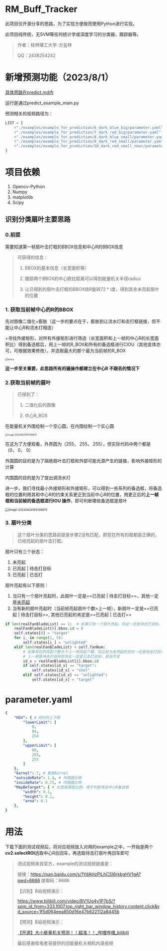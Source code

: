 # RM_Buff_Tracker

此项目仅开源分享的思路，为了实现方便故而使用Python进行实现。

此项目纯传统，无SVM等任何统计学或深度学习的分类器，跟踪器等。

> 作者：桂林理工大学-方玺林
>
> QQ：2438254242

# 新增预测功能（2023/8/1）

[具体思路在predict.md内](predict.md)

运行是通过predict_example_main.py

预测相关的视频路径为：

```python
LIST = [
    r"./examples/example_for_prediction/6_dark_blue_big/parameter.yaml",
    r"./examples/example_for_prediction/7_dark_red_big/parameter.yaml",
    r"./examples/example_for_prediction/8_dark_blue_small/parameter.yaml",
    r"./examples/example_for_prediction/9_dark_red_small/parameter.yaml",
    r"./examples/example_for_prediction/10_dark_red_small_near/parameter.yaml"
]
```



# 项目依赖

1. Opencv-Python
2. Numpy
3. matplotlib
4. Scipy



## 识别分类扇叶主要思路

### 0.前提

需要知道第一帧扇叶击打框的BBOX信息和中心R的BBOX信息

>可获得的信息：
>
>1. BBOX的基本信息（长宽面积等）
>
>2. 跟踪两个BBOX的中心欧拉距离可以得到能量机关半径radius
>3. 让已得到的扇叶击打框的BBOX绕R旋转72 * i度，得到其余未亮起扇叶的位置



### 1. 获取当前帧中心的R的BBOX

先对图像二值化+膨胀（这一步的要点在于，膨胀到让流水灯和击打框链接，但不能让中心R和流水灯相连）

+寻找外接矩形，对所有外接矩形进行筛选（长宽面积和上一帧的中心R的长宽面积比）得到备选框后，用上一帧的R_BOX和所有的备选框进行CIOU（其他变体亦可，可根据效果修改），并选取最大的那个最为当前帧的R_BOX

<img src="doc/binary1.png" alt="binary" style="zoom:50%;" />

**这一步至关重要，此思路所有的骚操作都建立在中心R 不跟丢的情况下**



### 2.获取当前帧的扇叶

>已得到了：
>
>1. 二值化后的图像
>
>2. 中心R_BOX

在能量机关外围绘制一个空心圆，在内围绘制一个实心圆

<img src="doc/binary2.png" alt="image-20230624193126875" style="zoom:50%;" />



在这为了方便观看，外界圆为（255， 255， 255），但实际代码中两个都是（0， 0， 0）

外围圆的目的是为了隔绝扇叶击打框和外部可能光源产生的链接，影响外接矩形的计算

内围圆的目的是为了提出调流水灯



进一步，我们寻找最小外接矩形和外接矩形，可以得到一些系列的备选框，将备选框的位置利用其和中心R的约束关系更正到当前中心R的位置，用更正后的**上一帧框和当前帧的备选框进行IOU 操作**，即可判断哪些备选框是扇叶

<img src="doc/image-20230624193126875.png" alt="image-20230624193126875" style="zoom:67%;" />







### 3. 扇叶分类

>这个扇叶分类的思路前提是步骤2没有匹配，即现在所有的框都是正确的，已经亮起的扇叶击打框。

扇叶只有三个状态：

1. 未亮起
2. 已亮起 | 待击打目标
3. 已亮起 | 已击打

扇叶亮起有以下原则：

1. 当只有一个扇叶亮起时，此扇叶一定是==已亮起 | 待击打目标==，其他一定是<u>未亮起</u>
2. 当有新的扇叶亮起时（当前帧亮起扇叶个数>上一帧），新扇叶一定是==已亮起 | 待击打目标==, 其他已亮起的肯定是==已亮起 | 已击打==

```python
if len(realFanBladeList) == 1:  # 如果只有一个扇叶亮起，则这一定是待击打目标，其他必然为未亮起
    realFanBladeList[0].bbox.id = 0
    self.states[0] = "target"
    for i_ in range(1, 5):
        self.states[i_] = "unlighted"
    elif len(realFanBladeList) > self.fanNum:
        # 如果现在的亮起个数大于上一帧亮起个数，则之前为未亮起的现在一定是待击打目标
        # 上一帧是待击打目标的现在一定是已击打目标，其他不变
        id_x = realFanBladeList[i].bbox.id
        if self.states[id_x] == "target":
            self.states[id_x] = "shot"
        elif self.states[id_x] == "unlighted":
            self.states[id_x] = "target"
```



# parameter.yaml

```yaml
{
    "HSV": { # HSV的上下限
        "lowerLimit": [
            0,
            84,
            254
        ],
        "upperLimit": [
            60,
            255,
            255
        ]
    },
    "kernel": 7, # 膨胀kernel
    "outsideRate": 1.4, # 外围圆比例
    "insideRate": 0.73, # 内围圆比例
    "MayBeTarget": { # 长宽高缩放比例，用于判断筛选中心R备选框
        "width": 0.1,
        "height": 0.1,
        "area": 0.1
    },
}
```



# 用法

下载下面的测试视频后，将对应视频放入对用的example之中，一开始是两个**cv2.selectROI**选取中心R后回车，再选取待击打扇叶再回车即可

>测试视频来自官方，example的测试视频链接是：
>
>链接：https://pan.baidu.com/s/1YdAHzPlLhCSI6rkbgHV1gA?pwd=6666
>提取码：6666 
>
>
>
>【识别】B站视频演示：
>
>https://www.bilibili.com/video/BV1Ug4y1P7bS/?spm_id_from=333.1007.top_right_bar_window_history.content.click&vd_source=1f5d064eea850d16e47b622112a8445b
>
>【预测】B站视频演示：
>
>[【开源】大小能量机关预测！！超准！！_哔哩哔哩_bilibili](https://www.bilibili.com/video/BV1zm4y1x7dC/?p=1&spm_id_from=pageDriver)
>
>最后感谢桂电老哥提供的旧能量机关相机内录视频